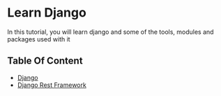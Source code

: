 # Learn Django

In this tutorial, you will learn django and some of the tools, modules and
packages used with it

## Table Of Content

- [Django](./django/index.md)
- [Django Rest Framework](./djangorestframework/index.md)
